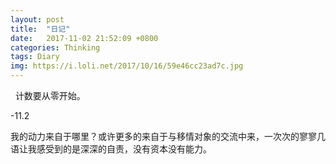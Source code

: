 ```yaml
---
layout: post
title:  "日记"
date:   2017-11-02 21:52:09 +0800
categories: Thinking
tags: Diary
img: https://i.loli.net/2017/10/16/59e46cc23ad7c.jpg
---
```

 
计数要从零开始。

-11.2

我的动力来自于哪里？或许更多的来自于与移情对象的交流中来，一次次的寥寥几语让我感受到的是深深的自责，没有资本没有能力。
